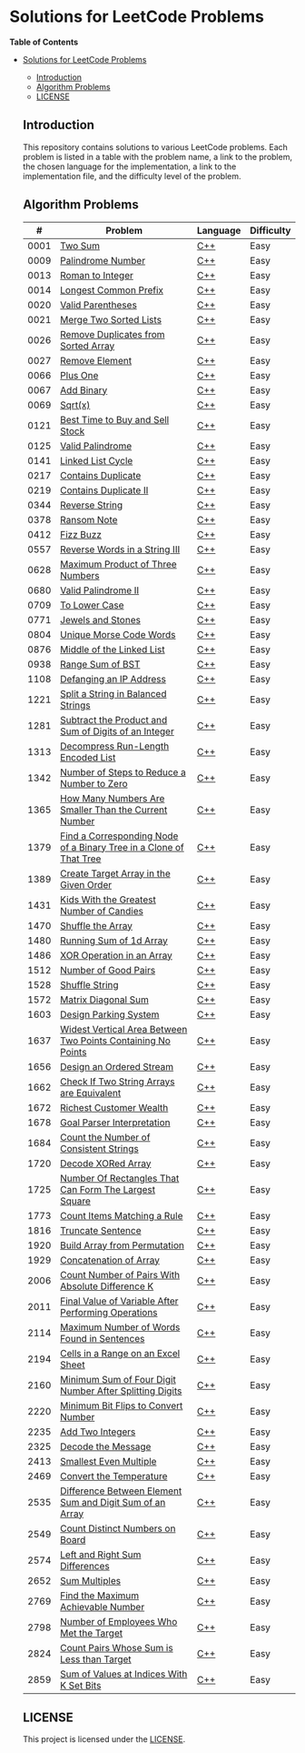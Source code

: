 # Solutions for LeetCode Problems

**Table of Contents**

- [Solutions for LeetCode Problems](#solutions-for-leetcode-problems)

  - [Introduction](#introduction)
  - [Algorithm Problems](#algorithm-problems)
  - [LICENSE](#license)

  ## Introduction

  This repository contains solutions to various LeetCode problems. Each problem is listed in a table with the problem name, a link to the problem, the chosen language for the implementation, a link to the implementation file, and the difficulty level of the problem.

  ## Algorithm Problems

  | #    | Problem                                                                    | Language       | Difficulty |
  | ---- | -------------------------------------------------------------------------- | -------------- | ---------- |
  | 0001 | [Two Sum][0001]                                                            | [C++][0001cpp] | Easy       |
  | 0009 | [Palindrome Number][0009]                                                  | [C++][0009cpp] | Easy       |
  | 0013 | [Roman to Integer][0013]                                                   | [C++][0013cpp] | Easy       |
  | 0014 | [Longest Common Prefix][0014]                                              | [C++][0014cpp] | Easy       |
  | 0020 | [Valid Parentheses][0020]                                                  | [C++][0020cpp] | Easy       |
  | 0021 | [Merge Two Sorted Lists][0021]                                             | [C++][0021cpp] | Easy       |
  | 0026 | [Remove Duplicates from Sorted Array][0026]                                | [C++][0026cpp] | Easy       |
  | 0027 | [Remove Element][0027]                                                     | [C++][0027cpp] | Easy       |
  | 0066 | [Plus One][0066]                                                           | [C++][0066cpp] | Easy       |
  | 0067 | [Add Binary][0067]                                                         | [C++][0067cpp] | Easy       |
  | 0069 | [Sqrt(x)][0069]                                                            | [C++][0069cpp] | Easy       |
  | 0121 | [Best Time to Buy and Sell Stock][0121]                                    | [C++][0121cpp] | Easy       |
  | 0125 | [Valid Palindrome][0125]                                                   | [C++][0125cpp] | Easy       |
  | 0141 | [Linked List Cycle][0141]                                                  | [C++][0141cpp] | Easy       |
  | 0217 | [Contains Duplicate][0217]                                                 | [C++][0217cpp] | Easy       |
  | 0219 | [Contains Duplicate II][0219]                                              | [C++][0219cpp] | Easy       |
  | 0344 | [Reverse String][0344]                                                     | [C++][0344cpp] | Easy       |
  | 0378 | [Ransom Note][0378]                                                        | [C++][0378cpp] | Easy       |
  | 0412 | [Fizz Buzz][0412]                                                          | [C++][0412cpp] | Easy       |
  | 0557 | [Reverse Words in a String III][0557]                                      | [C++][0557cpp] | Easy       |
  | 0628 | [Maximum Product of Three Numbers][0628]                                   | [C++][0628cpp] | Easy       |
  | 0680 | [Valid Palindrome II][0680]                                                | [C++][0680cpp] | Easy       |
  | 0709 | [To Lower Case][0709]                                                      | [C++][0709cpp] | Easy       |
  | 0771 | [Jewels and Stones][0771]                                                  | [C++][0771cpp] | Easy       |
  | 0804 | [Unique Morse Code Words][0804]                                            | [C++][0804cpp] | Easy       |
  | 0876 | [Middle of the Linked List][0876]                                          | [C++][0876cpp] | Easy       |
  | 0938 | [Range Sum of BST][0938]                                                   | [C++][0938cpp] | Easy       |
  | 1108 | [Defanging an IP Address][1108]                                            | [C++][1108cpp] | Easy       |
  | 1221 | [Split a String in Balanced Strings][1221]                                 | [C++][1221cpp] | Easy       |
  | 1281 | [Subtract the Product and Sum of Digits of an Integer][1281]               | [C++][1281cpp] | Easy       |
  | 1313 | [Decompress Run-Length Encoded List][1313]                                 | [C++][1313cpp] | Easy       |
  | 1342 | [Number of Steps to Reduce a Number to Zero][1342]                         | [C++][1342cpp] | Easy       |
  | 1365 | [How Many Numbers Are Smaller Than the Current Number][1365]               | [C++][1365cpp] | Easy       |
  | 1379 | [Find a Corresponding Node of a Binary Tree in a Clone of That Tree][1379] | [C++][1379cpp] | Easy       |
  | 1389 | [Create Target Array in the Given Order][1389]                             | [C++][1389cpp] | Easy       |
  | 1431 | [Kids With the Greatest Number of Candies][1431]                           | [C++][1431cpp] | Easy       |
  | 1470 | [Shuffle the Array][1470]                                                  | [C++][1470cpp] | Easy       |
  | 1480 | [Running Sum of 1d Array][1480]                                            | [C++][1480cpp] | Easy       |
  | 1486 | [XOR Operation in an Array][1486]                                          | [C++][1486cpp] | Easy       |
  | 1512 | [Number of Good Pairs][1512]                                               | [C++][1512cpp] | Easy       |
  | 1528 | [Shuffle String][1528]                                                     | [C++][1528cpp] | Easy       |
  | 1572 | [Matrix Diagonal Sum][1572]                                                | [C++][1572cpp] | Easy       |
  | 1603 | [Design Parking System][1603]                                              | [C++][1603cpp] | Easy       |
  | 1637 | [Widest Vertical Area Between Two Points Containing No Points][1637]       | [C++][1637cpp] | Easy       |
  | 1656 | [Design an Ordered Stream][1656]                                           | [C++][1656cpp] | Easy       |
  | 1662 | [Check If Two String Arrays are Equivalent][1662]                          | [C++][1662cpp] | Easy       |
  | 1672 | [Richest Customer Wealth][1672]                                            | [C++][1672cpp] | Easy       |
  | 1678 | [Goal Parser Interpretation][1678]                                         | [C++][1678cpp] | Easy       |
  | 1684 | [Count the Number of Consistent Strings][1684]                             | [C++][1684cpp] | Easy       |
  | 1720 | [Decode XORed Array][1720]                                                 | [C++][1720cpp] | Easy       |
  | 1725 | [Number Of Rectangles That Can Form The Largest Square][1725]              | [C++][1725cpp] | Easy       |
  | 1773 | [Count Items Matching a Rule][1773]                                        | [C++][1773cpp] | Easy       |
  | 1816 | [ Truncate Sentence][1816]                                                 | [C++][1816cpp] | Easy       |
  | 1920 | [Build Array from Permutation][1920]                                       | [C++][1920cpp] | Easy       |
  | 1929 | [Concatenation of Array][1929]                                             | [C++][1929cpp] | Easy       |
  | 2006 | [Count Number of Pairs With Absolute Difference K][2006]                   | [C++][2006cpp] | Easy       |
  | 2011 | [Final Value of Variable After Performing Operations][2011]                | [C++][2011cpp] | Easy       |
  | 2114 | [Maximum Number of Words Found in Sentences][2114]                         | [C++][2114cpp] | Easy       |
  | 2194 | [Cells in a Range on an Excel Sheet][2194]                                 | [C++][2194cpp] | Easy       |
  | 2160 | [Minimum Sum of Four Digit Number After Splitting Digits][2160]            | [C++][2160cpp] | Easy       |
  | 2220 | [Minimum Bit Flips to Convert Number][2220]                                | [C++][2220cpp] | Easy       |
  | 2235 | [Add Two Integers][2235]                                                   | [C++][2235cpp] | Easy       |
  | 2325 | [Decode the Message][2325]                                                 | [C++][2325cpp] | Easy       |
  | 2413 | [Smallest Even Multiple][2413]                                             | [C++][2413cpp] | Easy       |
  | 2469 | [Convert the Temperature][2469]                                            | [C++][2469cpp] | Easy       |
  | 2535 | [Difference Between Element Sum and Digit Sum of an Array][2535]           | [C++][2535cpp] | Easy       |
  | 2549 | [Count Distinct Numbers on Board][2549]                                    | [C++][2549cpp] | Easy       |
  | 2574 | [Left and Right Sum Differences][2574]                                     | [C++][2574cpp] | Easy       |
  | 2652 | [Sum Multiples][2652]                                                      | [C++][2652cpp] | Easy       |
  | 2769 | [Find the Maximum Achievable Number][2769]                                 | [C++][2769cpp] | Easy       |
  | 2798 | [Number of Employees Who Met the Target][2798]                             | [C++][2798cpp] | Easy       |
  | 2824 | [Count Pairs Whose Sum is Less than Target][2824]                          | [C++][2824cpp] | Easy       |
  | 2859 | [Sum of Values at Indices With K Set Bits][2859]                           | [C++][2859cpp] | Easy       |

  ## LICENSE

  This project is licensed under the [LICENSE](LICENSE).

  <!-- links -->

  [0001]: https://leetcode.com/problems/two-sum/
  [0001cpp]: https://leetcode.com/submissions/detail/948426050/
  [0009]: https://leetcode.com/problems/palindrome-number/
  [0009cpp]: https://leetcode.com/submissions/detail/948438457/
  [0013]: https://leetcode.com/problems/roman-to-integer/
  [0013cpp]: https://leetcode.com/submissions/detail/949360425/
  [0014]: https://leetcode.com/problems/longest-common-prefix/
  [0014cpp]: https://leetcode.com/submissions/detail/1036936497/
  [0020]: https://leetcode.com/problems/valid-parentheses/
  [0020cpp]: https://leetcode.com/submissions/detail/1036952537/
  [0021]: https://leetcode.com/problems/merge-two-sorted-lists/
  [0021cpp]: https://leetcode.com/submissions/detail/1036960117/
  [0026]: https://leetcode.com/problems/remove-duplicates-from-sorted-array/
  [0026cpp]: https://leetcode.com/submissions/detail/1036967711/
  [0027]: https://leetcode.com/problems/remove-element/
  [0027cpp]: https://leetcode.com/submissions/detail/1143035176/
  [0066]: https://leetcode.com/problems/plus-one/
  [0066cpp]: https://leetcode.com/submissions/detail/1039769790/
  [0067]: https://leetcode.com/problems/add-binary/
  [0067cpp]: https://leetcode.com/submissions/detail/1037990830/
  [0069]: https://leetcode.com/problems/sqrtx
  [0069cpp]: https://leetcode.com/submissions/detail/1143379297/
  [0121]: https://leetcode.com/problems/best-time-to-buy-and-sell-stock/
  [0121cpp]: https://leetcode.com/submissions/detail/1037934208/
  [0125]: https://leetcode.com/problems/valid-palindrome/
  [0125cpp]: https://leetcode.com/submissions/detail/1037955911/
  [0141]: https://leetcode.com/problems/linked-list-cycle/
  [0141cpp]: https://leetcode.com/submissions/detail/1040027578/
  [0217]: https://leetcode.com/problems/contains-duplicate/
  [0217cpp]: https://leetcode.com/submissions/detail/1040044205/
  [0219]: https://leetcode.com/problems/contains-duplicate-ii/
  [0219cpp]: https://leetcode.com/submissions/detail/1040064641/
  [0344]: https://leetcode.com/problems/reverse-string/
  [0344cpp]: https://leetcode.com/submissions/detail/1038001012/
  [0378]: https://leetcode.com/problems/ransom-note/
  [0378cpp]: https://leetcode.com/submissions/detail/1036903851/
  [0412]: https://leetcode.com/problems/fizz-buzz/
  [0412cpp]: https://leetcode.com/submissions/detail/1036866232/
  [0557]: https://leetcode.com/problems/reverse-words-in-a-string-iii/
  [0557cpp]: https://leetcode.com/submissions/detail/1072820965/
  [0628]: https://leetcode.com/problems/maximum-product-of-three-numbers/
  [0628cpp]: https://leetcode.com/submissions/detail/1037692372/
  [0680]: https://leetcode.com/problems/valid-palindrome-ii/
  [0680cpp]: https://leetcode.com/submissions/detail/1037968613/
  [0709]: https://leetcode.com/problems/to-lower-case/
  [0709cpp]: https://leetcode.com/submissions/detail/1057104517/
  [0771]: https://leetcode.com/problems/jewels-and-stones/
  [0771cpp]: https://leetcode.com/submissions/detail/1050861136/
  [0804]: https://leetcode.com/problems/unique-morse-code-words/
  [0804cpp]: https://leetcode.com/submissions/detail/1057067079/
  [0876]: https://leetcode.com/problems/middle-of-the-linked-list/
  [0876cpp]: https://leetcode.com/submissions/detail/1036889642/
  [0938]: https://leetcode.com/problems/range-sum-of-bst/
  [0938cpp]: https://leetcode.com/submissions/detail/1051825768/
  [1108]: https://leetcode.com/problems/defanging-an-ip-address/
  [1108cpp]: https://leetcode.com/submissions/detail/1048635629/
  [1221]: https://leetcode.com/problems/split-a-string-in-balanced-strings/
  [1221cpp]: https://leetcode.com/submissions/detail/1051871448/
  [1281]: https://leetcode.com/problems/subtract-the-product-and-sum-of-digits-of-an-integer/
  [1281cpp]: https://leetcode.com/submissions/detail/1051743818/
  [1313]: https://leetcode.com/problems/decompress-run-length-encoded-list/
  [1313cpp]: https://leetcode.com/submissions/detail/1051859265/
  [1342]: https://leetcode.com/problems/number-of-steps-to-reduce-a-number-to-zero/
  [1342cpp]: https://leetcode.com/submissions/detail/1036875175/
  [1365]: https://leetcode.com/problems/how-many-numbers-are-smaller-than-the-current-number/
  [1365cpp]: https://leetcode.com/submissions/detail/1051734090/
  [1379]: https://leetcode.com/problems/find-a-corresponding-node-of-a-binary-tree-in-a-clone-of-that-tree/
  [1379cpp]: https://leetcode.com/submissions/detail/1051774944/
  [1389]: https://leetcode.com/problems/create-target-array-in-the-given-order/
  [1389cpp]: https://leetcode.com/submissions/detail/1051840440/
  [1431]: https://leetcode.com/problems/kids-with-the-greatest-number-of-candies/
  [1431cpp]: https://leetcode.com/submissions/detail/1050820950/
  [1470]: https://leetcode.com/problems/shuffle-the-array/
  [1470cpp]: https://leetcode.com/submissions/detail/1049530990/
  [1480]: https://leetcode.com/problems/running-sum-of-1d-array/
  [1480cpp]: https://leetcode.com/submissions/detail/1036830470/
  [1486]: https://leetcode.com/problems/xor-operation-in-an-array/
  [1486cpp]: https://leetcode.com/submissions/detail/1051731597/
  [1512]: https://leetcode.com/problems/number-of-good-pairs/
  [1512cpp]: https://leetcode.com/submissions/detail/1050836269/
  [1528]: https://leetcode.com/problems/shuffle-string/
  [1528cpp]: https://leetcode.com/submissions/detail/1053813102/
  [1572]: https://leetcode.com/problems/matrix-diagonal-sum/
  [1572cpp]: https://leetcode.com/submissions/detail/1057101150/
  [1603]: https://leetcode.com/problems/design-parking-system/
  [1603cpp]: https://leetcode.com/submissions/detail/1050856642/
  [1637]: https://leetcode.com/problems/widest-vertical-area-between-two-points-containing-no-points
  [1637cpp]: https://leetcode.com/submissions/detail/1146584700/
  [1656]: https://leetcode.com/problems/design-an-ordered-stream/
  [1656cpp]: https://leetcode.com/submissions/detail/1053801183/
  [1662]: https://leetcode.com/problems/check-if-two-string-arrays-are-equivalent/
  [1662cpp]: https://leetcode.com/submissions/detail/1055717038/
  [1672]: https://leetcode.com/problems/richest-customer-wealth/
  [1672cpp]: https://leetcode.com/submissions/detail/1036852316/
  [1678]: https://leetcode.com/problems/goal-parser-interpretation/
  [1678cpp]: https://leetcode.com/submissions/detail/1050792706/
  [1684]: https://leetcode.com/problems/count-the-number-of-consistent-strings/
  [1684cpp]: https://leetcode.com/submissions/detail/1057058958/
  [1720]: https://leetcode.com/problems/decode-xored-array/
  [1720cpp]: https://leetcode.com/submissions/detail/1051833450/
  [1725]: https://leetcode.com/problems/number-of-rectangles-that-can-form-the-largest-square/
  [1725cpp]: https://leetcode.com/submissions/detail/1047761317/
  [1773]: https://leetcode.com/problems/count-items-matching-a-rule/
  [1773cpp]: https://leetcode.com/submissions/detail/1054791343/
  [1816]: https://leetcode.com/problems/truncate-sentence/
  [1816cpp]: https://leetcode.com/submissions/detail/1054767591/
  [1920]: https://leetcode.com/problems/build-array-from-permutation/
  [1920cpp]: https://leetcode.com/submissions/detail/1048619629/
  [1929]: https://leetcode.com/problems/concatenation-of-array/
  [1929cpp]: https://leetcode.com/submissions/detail/1047738300/
  [2006]: https://leetcode.com/problems/count-number-of-pairs-with-absolute-difference-k/
  [2006cpp]: https://leetcode.com/submissions/detail/1057124494/
  [2011]: https://leetcode.com/problems/final-value-of-variable-after-performing-operations/
  [2011cpp]: https://leetcode.com/submissions/detail/1049539828/
  [2114]: https://leetcode.com/problems/maximum-number-of-words-found-in-sentences/
  [2114cpp]: https://leetcode.com/submissions/detail/1051739013/
  [2194]: https://leetcode.com/problems/cells-in-a-range-on-an-excel-sheet/
  [2194cpp]: https://leetcode.com/submissions/detail/1054783152/
  [2160]: https://leetcode.com/problems/minimum-sum-of-four-digit-number-after-splitting-digits/
  [2160cpp]: https://leetcode.com/submissions/detail/1051749058/
  [2220]: https://leetcode.com/problems/minimum-bit-flips-to-convert-number/
  [2220cpp]: https://leetcode.com/submissions/detail/1057089218/
  [2235]: https://leetcode.com/problems/add-two-integers/
  [2235cpp]: https://leetcode.com/submissions/detail/1050810723/
  [2325]: https://leetcode.com/problems/decode-the-message/
  [2325cpp]: https://leetcode.com/submissions/detail/1057789757/
  [2413]: https://leetcode.com/problems/smallest-even-multiple/
  [2413cpp]: https://leetcode.com/submissions/detail/1050815450/
  [2469]: https://leetcode.com/problems/convert-the-temperature/
  [2469cpp]: https://leetcode.com/submissions/detail/1048639718/
  [2535]: https://leetcode.com/problems/difference-between-element-sum-and-digit-sum-of-an-array/
  [2535cpp]: https://leetcode.com/submissions/detail/1055721752/
  [2549]: https://leetcode.com/problems/count-distinct-numbers-on-board/
  [2549cpp]: https://leetcode.com/submissions/detail/1038006278/
  [2574]: https://leetcode.com/problems/left-and-right-sum-differences/
  [2574cpp]: https://leetcode.com/submissions/detail/1051760337/
  [2652]: https://leetcode.com/problems/sum-multiples/
  [2652cpp]: https://leetcode.com/submissions/detail/1053791402/
  [2769]: https://leetcode.com/problems/find-the-maximum-achievable-number/
  [2769cpp]: https://leetcode.com/submissions/detail/1049548431/
  [2798]: https://leetcode.com/problems/number-of-employees-who-met-the-target/
  [2798cpp]: https://leetcode.com/submissions/detail/1050823191/
  [2824]: https://leetcode.com/problems/count-pairs-whose-sum-is-less-than-target/
  [2824cpp]: https://leetcode.com/submissions/detail/1050808683/
  [2859]: https://leetcode.com/problems/sum-of-values-at-indices-with-k-set-bits/
  [2859cpp]: https://leetcode.com/submissions/detail/1051849278/
